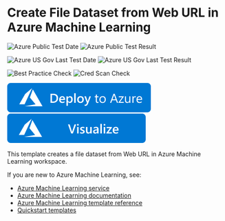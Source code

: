 # Create File Dataset from Web URL in Azure Machine Learning

![Azure Public Test Date](https://azurequickstartsservice.blob.core.windows.net/badges/101-machine-learning-dataset-create-file-from-web-url/PublicLastTestDate.svg)
![Azure Public Test Result](https://azurequickstartsservice.blob.core.windows.net/badges/101-machine-learning-dataset-create-file-from-web-url/PublicDeployment.svg)

![Azure US Gov Last Test Date](https://azurequickstartsservice.blob.core.windows.net/badges/101-machine-learning-dataset-create-file-from-web-url/FairfaxLastTestDate.svg)
![Azure US Gov Last Test Result](https://azurequickstartsservice.blob.core.windows.net/badges/101-machine-learning-dataset-create-file-from-web-url/FairfaxDeployment.svg)

![Best Practice Check](https://azurequickstartsservice.blob.core.windows.net/badges/101-machine-learning-dataset-create-file-from-web-url/BestPracticeResult.svg)
![Cred Scan Check](https://azurequickstartsservice.blob.core.windows.net/badges/101-machine-learning-dataset-create-file-from-web-url/CredScanResult.svg)

[![Deploy To Azure](https://raw.githubusercontent.com/Azure/azure-quickstart-templates/master/1-CONTRIBUTION-GUIDE/images/deploytoazure.svg?sanitize=true)](https://portal.azure.com/#create/Microsoft.Template/uri/https%3A%2F%2Fraw.githubusercontent.com%2FAzure%2Fazure-quickstart-templates%2Fmaster%2F101-machine-learning-dataset-create-file-from-web-url%2Fazuredeploy.json)
[![Visualize](https://raw.githubusercontent.com/Azure/azure-quickstart-templates/master/1-CONTRIBUTION-GUIDE/images/visualizebutton.svg?sanitize=true)](http://armviz.io/#/?load=https%3A%2F%2Fraw.githubusercontent.com%2FAzure%2Fazure-quickstart-templates%2Fmaster%2F101-machine-learning-dataset-create-file-from-web-url%2Fazuredeploy.json)

This template creates a file dataset from Web URL in Azure Machine Learning workspace.

If you are new to Azure Machine Learning, see:

- [Azure Machine Learning service](https://azure.microsoft.com/services/machine-learning-service/)
- [Azure Machine Learning documentation](https://docs.microsoft.com/azure/machine-learning/)
- [Azure Machine Learning template reference](https://docs.microsoft.com/azure/templates/microsoft.machinelearningservices/allversions)
- [Quickstart templates](https://azure.microsoft.com/resources/templates/)